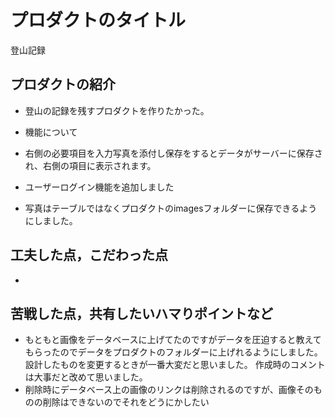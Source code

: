 # プロダクトのタイトル
  登山記録
## プロダクトの紹介
- 登山の記録を残すプロダクトを作りたかった。

- 機能について
- 右側の必要項目を入力写真を添付し保存をするとデータがサーバーに保存され、右側の項目に表示されます。
- ユーザーログイン機能を追加しました
- 写真はテーブルではなくプロダクトのimagesフォルダーに保存できるようにしました。
## 工夫した点，こだわった点
- 

## 苦戦した点，共有したいハマりポイントなど
- もともと画像をデータベースに上げてたのですがデータを圧迫すると教えてもらったのでデータをプロダクトのフォルダーに上げれるようにしました。設計したものを変更するときが一番大変だと思いました。
作成時のコメントは大事だと改めて思いました。
- 削除時にデータベース上の画像のリンクは削除されるのですが、画像そのものの削除はできないのでそれをどうにかしたい